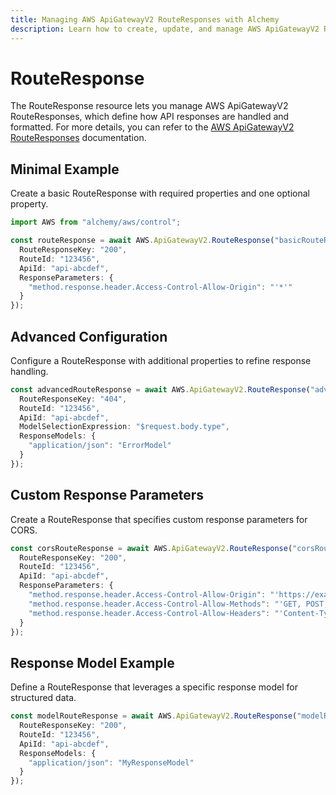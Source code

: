 ```yaml
---
title: Managing AWS ApiGatewayV2 RouteResponses with Alchemy
description: Learn how to create, update, and manage AWS ApiGatewayV2 RouteResponses using Alchemy Cloud Control.
---
```


# RouteResponse

The RouteResponse resource lets you manage AWS ApiGatewayV2 RouteResponses, which define how API responses are handled and formatted. For more details, you can refer to the [AWS ApiGatewayV2 RouteResponses](https://docs.aws.amazon.com/apigatewayv2/latest/userguide/) documentation.

## Minimal Example

Create a basic RouteResponse with required properties and one optional property.

```ts
import AWS from "alchemy/aws/control";

const routeResponse = await AWS.ApiGatewayV2.RouteResponse("basicRouteResponse", {
  RouteResponseKey: "200",
  RouteId: "123456",
  ApiId: "api-abcdef",
  ResponseParameters: {
    "method.response.header.Access-Control-Allow-Origin": "'*'"
  }
});
```

## Advanced Configuration

Configure a RouteResponse with additional properties to refine response handling.

```ts
const advancedRouteResponse = await AWS.ApiGatewayV2.RouteResponse("advancedRouteResponse", {
  RouteResponseKey: "404",
  RouteId: "123456",
  ApiId: "api-abcdef",
  ModelSelectionExpression: "$request.body.type",
  ResponseModels: {
    "application/json": "ErrorModel"
  }
});
```

## Custom Response Parameters

Create a RouteResponse that specifies custom response parameters for CORS.

```ts
const corsRouteResponse = await AWS.ApiGatewayV2.RouteResponse("corsRouteResponse", {
  RouteResponseKey: "200",
  RouteId: "123456",
  ApiId: "api-abcdef",
  ResponseParameters: {
    "method.response.header.Access-Control-Allow-Origin": "'https://example.com'",
    "method.response.header.Access-Control-Allow-Methods": "'GET, POST, OPTIONS'",
    "method.response.header.Access-Control-Allow-Headers": "'Content-Type'"
  }
});
```

## Response Model Example

Define a RouteResponse that leverages a specific response model for structured data.

```ts
const modelRouteResponse = await AWS.ApiGatewayV2.RouteResponse("modelRouteResponse", {
  RouteResponseKey: "200",
  RouteId: "123456",
  ApiId: "api-abcdef",
  ResponseModels: {
    "application/json": "MyResponseModel"
  }
});
```